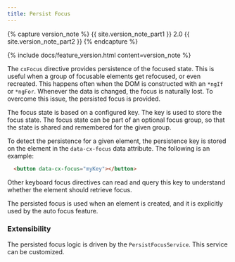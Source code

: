 ```yaml
---
title: Persist Focus
---
```


{% capture version_note %}
{{ site.version_note_part1 }} 2.0 {{ site.version_note_part2 }}
{% endcapture %}

{% include docs/feature_version.html content=version_note %}

The `cxFocus` directive provides persistence of the focused state. This is useful when a group of focusable elements get refocused, or even recreated. This happens often when the DOM is constructed with an `*ngIf` or `*ngFor`. Whenever the data is changed, the focus is naturally lost. To overcome this issue, the persisted focus is provided.

The focus state is based on a configured key. The key is used to store the focus state. The focus state can be part of an optional focus group, so that the state is shared and remembered for the given group.

To detect the persistence for a given element, the persistence key is stored on the element in the `data-cx-focus` data attribute. The following is an example:

```html
  <button data-cx-focus="myKey"></button>
```

Other keyboard focus directives can read and query this key to understand whether the element should retrieve focus.

The persisted focus is used when an element is created, and it is explicitly used by the auto focus feature.

### Extensibility

The persisted focus logic is driven by the `PersistFocusService`. This service can be customized.
